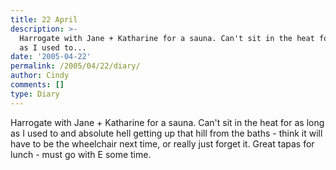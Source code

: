 ```yaml
---
title: 22 April
description: >-
  Harrogate with Jane + Katharine for a sauna. Can't sit in the heat for as long
  as I used to...
date: '2005-04-22'
permalink: /2005/04/22/diary/
author: Cindy
comments: []
type: Diary
---
```


Harrogate with Jane + Katharine for a sauna. Can't sit in the heat for as long as I used to and absolute hell getting up that hill from the baths - think it will have to be the wheelchair next time, or really just forget it. Great tapas for lunch - must go with E some time.
